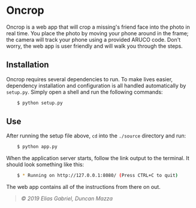 # Oncrop

Oncrop is a web app that will crop a missing's friend face into the photo in real time. You place the photo by moving your phone around in the frame; the camera will track your phone using a provided ARUCO code. Don't worry, the web app is user friendly and will walk you through the steps.

## Installation
Oncrop requires several dependencies to run. To make lives easier, dependency installation and configuration is all handled automatically by `setup.py`. Simply open a shell and run the following commands:

```sh
	$ python setup.py
```

## Use
After running the setup file above, `cd` into the `./source` directory and run:

```sh
	$ python app.py
```

When the application server starts, follow the link output to the terminal. It should look something like this:

```sh
	$ * Running on http://127.0.0.1:8080/ (Press CTRL+C to quit)
```

The web app contains all of the instructions from there on out.

> _&copy; 2019 Elias Gabriel, Duncan Mazza_	
